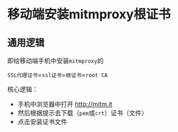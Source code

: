 # 移动端安装mitmproxy根证书

## 通用逻辑

即给移动端手机中安装`mitmproxy`的

`SSL代理证书`=`ssl证书`=`根证书`=`root CA`

核心逻辑：

* 手机中浏览器中打开 http://mitm.it
* 然后根据提示去下载（`pem`或`crt`）证书（文件）
* 点击安装证书文件
